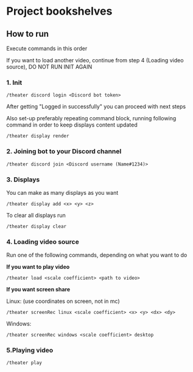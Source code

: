 # Project bookshelves

## How to run
Execute commands in this order

If you want to load another video, continue from step 4 (Loading video source), DO NOT RUN INIT AGAIN
### 1. Init
```
/theater discord login <Discord bot token>
```

After getting "Logged in successfully" you can proceed with next steps

Also set-up preferably repeating command block, running following command in order to keep displays content updated 
```
/theater display render
```

### 2. Joining bot to your Discord channel
```
/theater discord join <Discord username (Name#1234)>
```

### 3. Displays
You can make as many displays as you want
```
/theater display add <x> <y> <z>
```
To clear all displays run
```
/theater display clear
```

### 4. Loading video source
Run one of the following commands, depending on what you want to do


**If you want to play video** 
```
/theater load <scale coefficient> <path to video>
```
**If you want screen share** 

Linux: (use coordinates on screen, not in mc)
```
/theater screenRec linux <scale coefficient> <x> <y> <dx> <dy>
```

Windows:
```
/theater screenRec windows <scale coefficient> desktop
```

### 5.Playing video
```
/theater play
```
